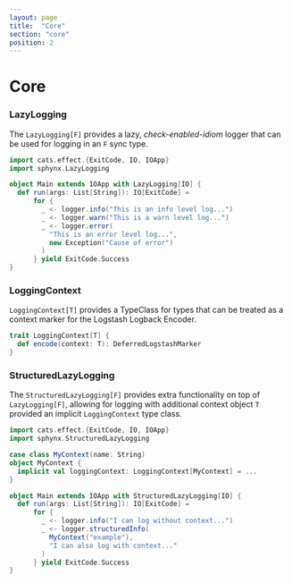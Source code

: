 ```yaml
---
layout: page
title:  "Core"
section: "core"
position: 2
---
```


# Core

### LazyLogging
The `LazyLogging[F]` provides a lazy, _check-enabled-idiom_ logger that can be used for logging in an `F` sync type.

```scala
import cats.effect.{ExitCode, IO, IOApp}
import sphynx.LazyLogging

object Main extends IOApp with LazyLogging[IO] {
  def run(args: List[String]): IO[ExitCode] =
      for {
        _ <- logger.info("This is an info level log...")
        _ <- logger.warn("This is a warn level log...")
        _ <- logger.error(
          "This is an error level log...", 
          new Exception("Cause of error")
        )
      } yield ExitCode.Success
}
```

### LoggingContext
`LoggingContext[T]` provides a TypeClass for types that can be treated as a context marker for
the Logstash Logback Encoder.

```scala
trait LoggingContext[T] {
  def encode(context: T): DeferredLogstashMarker
}
```

### StructuredLazyLogging
The `StructuredLazyLogging[F]` provides extra functionality on top of `LazyLogging[F]`, 
allowing for logging with additional context object `T` provided an implicit `LoggingContext` type class.

```scala
import cats.effect.{ExitCode, IO, IOApp}
import sphynx.StructuredLazyLogging

case class MyContext(name: String)
object MyContext {
  implicit val loggingContext: LoggingContext[MyContext] = ...
}

object Main extends IOApp with StructuredLazyLogging[IO] {
  def run(args: List[String]): IO[ExitCode] =
      for {
        _ <- logger.info("I can log without context...")
        _ <- logger.structuredInfo(
          MyContext("example"),
          "I can also log with context..."
        )
      } yield ExitCode.Success
}
```
